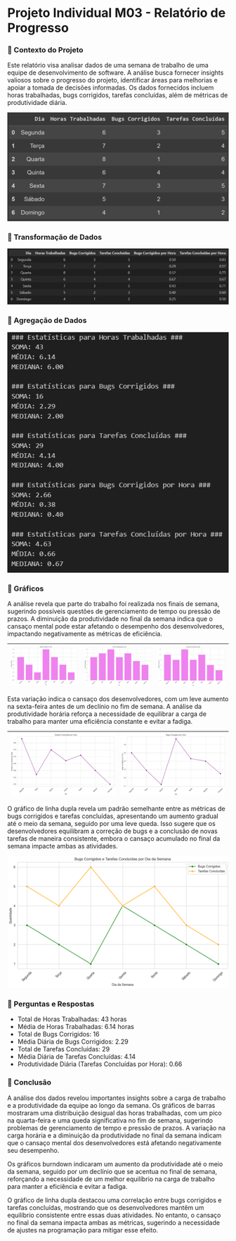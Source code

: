 # Projeto Individual M03 - Relatório de Progresso

### 📌 Contexto do Projeto
Este relatório visa analisar dados de uma semana de trabalho de uma equipe de desenvolvimento de software. A análise busca fornecer insights valiosos sobre o progresso do projeto, identificar áreas para melhorias e apoiar a tomada de decisões informadas. Os dados fornecidos incluem horas trabalhadas, bugs corrigidos, tarefas concluídas, além de métricas de produtividade diária. 

![DATAFRAME](https://raw.githubusercontent.com/VihProgramer/Projeto_Grupo_M3_Relatorios_Progesso/main/views/dados.png)

### 📌 Transformação de Dados

![DATAFRAME ATUALIZADO](https://raw.githubusercontent.com/VihProgramer/Projeto_Grupo_M3_Relatorios_Progesso/main/views/transformacao_dados.png)

### 📌 Agregação de Dados

![AGREGAÇÂO DE DADOS](https://raw.githubusercontent.com/VihProgramer/Projeto_Grupo_M3_Relatorios_Progesso/main/views/agregacao_dados.png)

### 📌 Gráficos
A análise revela que parte do trabalho foi realizada nos finais de semana, sugerindo possíveis questões de gerenciamento de tempo ou pressão de prazos. A diminuição da produtividade no final da semana indica que o cansaço mental pode estar afetando o desempenho dos desenvolvedores, impactando negativamente as métricas de eficiência.

| ![GRÁFICOS DE BARRA 1](https://raw.githubusercontent.com/VihProgramer/Projeto_Grupo_M3_Relatorios_Progesso/main/views/grafico_bugs_corrigidos_por_dia.png) | ![GRÁFICOS DE BARRA 2](https://raw.githubusercontent.com/VihProgramer/Projeto_Grupo_M3_Relatorios_Progesso/main/views/grafico_horas_trabalhadas_por_dia.png) | ![GRÁFICOS DE BARRA 3](https://raw.githubusercontent.com/VihProgramer/Projeto_Grupo_M3_Relatorios_Progesso/main/views/grafico_tarefas_concluidas_por_dia.png) |
|:-------------------------------:|:-------------------------------:|:-------------------------------:|

Esta variação indica o cansaço dos desenvolvedores, com um leve aumento na sexta-feira antes de um declínio no fim de semana. A análise da produtividade horária reforça a necessidade de equilibrar a carga de trabalho para manter uma eficiência constante e evitar a fadiga.

| ![GRÁFICOS DE LINHA 1](https://raw.githubusercontent.com/VihProgramer/Projeto_Grupo_M3_Relatorios_Progesso/main/views/grafico_tarefas_concluidas_por_hora.png) | ![GRÁFICOS DE LINHA 2](https://raw.githubusercontent.com/VihProgramer/Projeto_Grupo_M3_Relatorios_Progesso/main/views/grafico_bugs_corrigidos_por_hora.png) |
|:-------------------------------:|:-------------------------------:|

O gráfico de linha dupla revela um padrão semelhante entre as métricas de bugs corrigidos e tarefas concluídas, apresentando um aumento gradual até o meio da semana, seguido por uma leve queda. Isso sugere que os desenvolvedores equilibram a correção de bugs e a conclusão de novas tarefas de maneira consistente, embora o cansaço acumulado no final da semana impacte ambas as atividades.

![GRÁFICOS DE LINHA DUPLA](https://github.com/VihProgramer/Projeto_Grupo_M3_Relatorios_Progesso/blob/main/views/grafico_bugsCorrigidos_tarefasConcluidas_por_dia.png?raw=true)


### 📌 Perguntas e Respostas
- Total de Horas Trabalhadas: 43 horas
- Média de Horas Trabalhadas: 6.14 horas
- Total de Bugs Corrigidos: 16
- Média Diária de Bugs Corrigidos: 2.29
- Total de Tarefas Concluídas: 29
- Média Diária de Tarefas Concluídas: 4.14
- Produtividade Diária (Tarefas Concluídas por Hora): 0.66

### 📌 Conclusão
A análise dos dados revelou importantes insights sobre a carga de trabalho e a produtividade da equipe ao longo da semana. Os gráficos de barras mostraram uma distribuição desigual das horas trabalhadas, com um pico na quarta-feira e uma queda significativa no fim de semana, sugerindo problemas de gerenciamento de tempo e pressão de prazos. A variação na carga horária e a diminuição da produtividade no final da semana indicam que o cansaço mental dos desenvolvedores está afetando negativamente seu desempenho.

Os gráficos burndown indicaram um aumento da produtividade até o meio da semana, seguido por um declínio que se acentua no final de semana, reforçando a necessidade de um melhor equilíbrio na carga de trabalho para manter a eficiência e evitar a fadiga.

O gráfico de linha dupla destacou uma correlação entre bugs corrigidos e tarefas concluídas, mostrando que os desenvolvedores mantêm um equilíbrio consistente entre essas duas atividades. No entanto, o cansaço no final da semana impacta ambas as métricas, sugerindo a necessidade de ajustes na programação para mitigar esse efeito.